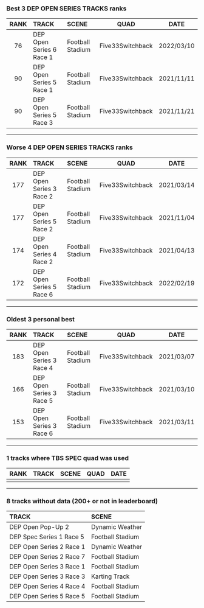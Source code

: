 ### Best 3 DEP OPEN SERIES TRACKS ranks
|RANK|TRACK|SCENE|QUAD|DATE|
|:---:|:---|:---|:---:|:---:|
|76|DEP Open Series 6 Race 1|Football Stadium|Five33Switchback|2022/03/10|
|90|DEP Open Series 5 Race 1|Football Stadium|Five33Switchback|2021/11/11|
|90|DEP Open Series 5 Race 3|Football Stadium|Five33Switchback|2021/11/21|
---
### Worse 4 DEP OPEN SERIES TRACKS ranks
|RANK|TRACK|SCENE|QUAD|DATE|
|:---:|:---|:---|:---:|:---:|
|177|DEP Open Series 3 Race 2|Football Stadium|Five33Switchback|2021/03/14|
|177|DEP Open Series 5 Race 2|Football Stadium|Five33Switchback|2021/11/04|
|174|DEP Open Series 4 Race 2|Football Stadium|Five33Switchback|2021/04/13|
|172|DEP Open Series 5 Race 6|Football Stadium|Five33Switchback|2022/02/19|
---
### Oldest 3 personal best
|RANK|TRACK|SCENE|QUAD|DATE|
|:---:|:---|:---|:---:|:---:|
|183|DEP Open Series 3 Race 4|Football Stadium|Five33Switchback|2021/03/07|
|166|DEP Open Series 3 Race 5|Football Stadium|Five33Switchback|2021/03/10|
|153|DEP Open Series 3 Race 6|Football Stadium|Five33Switchback|2021/03/11|
---
### 1 tracks where TBS SPEC quad was used
|RANK|TRACK|SCENE|QUAD|DATE|
|:---:|:---|:---|:---:|:---:|
||||||
---
### 8 tracks without data (200+ or not in leaderboard)
|TRACK|SCENE|
|:---|:---|
|DEP Open Pop-Up 2|Dynamic Weather|
|DEP Spec Series 1 Race 5|Football Stadium|
|DEP Open Series 2 Race 1|Dynamic Weather|
|DEP Open Series 2 Race 7|Football Stadium|
|DEP Open Series 3 Race 1|Football Stadium|
|DEP Open Series 3 Race 3|Karting Track|
|DEP Open Series 4 Race 4|Football Stadium|
|DEP Open Series 5 Race 5|Football Stadium|
